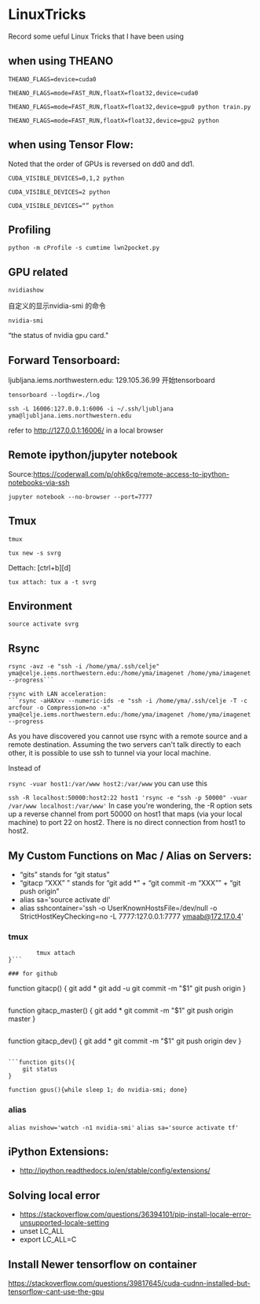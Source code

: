 # LinuxTricks
Record some ueful Linux Tricks that I have been using

## when using THEANO
```
THEANO_FLAGS=device=cuda0
```
```
THEANO_FLAGS=mode=FAST_RUN,floatX=float32,device=cuda0
```
```
THEANO_FLAGS=mode=FAST_RUN,floatX=float32,device=gpu0 python train.py
```
```
THEANO_FLAGS=mode=FAST_RUN,floatX=float32,device=gpu2 python
```

## when using Tensor Flow:

Noted that the order of GPUs is reversed on dd0 and dd1. 

```
CUDA_VISIBLE_DEVICES=0,1,2 python
```
```
CUDA_VISIBLE_DEVICES=2 python
```
```
CUDA_VISIBLE_DEVICES=“” python
```

## Profiling
```
python -m cProfile -s cumtime lwn2pocket.py
```

## GPU related
```
nvidiashow
```
自定义的显示nvidia-smi 的命令

```
nvidia-smi
```
“the status of nvidia gpu card."

## Forward Tensorboard:
ljubljana.iems.northwestern.edu: 129.105.36.99
开始tensorboard
```
tensorboard --logdir=./log
```
```
ssh -L 16006:127.0.0.1:6006 -i ~/.ssh/ljubljana yma@ljubljana.iems.northwestern.edu
```
refer to http://127.0.0.1:16006/ in a local browser

## Remote ipython/jupyter notebook

Source:https://coderwall.com/p/ohk6cg/remote-access-to-ipython-notebooks-via-ssh

```jupyter notebook --no-browser --port=7777```

## Tmux
```tmux```

```tux new -s svrg```

Dettach: [ctrl+b][d]

```tux attach: tux a -t svrg```

## Environment
```source activate svrg```

## Rsync
```
rsync -avz -e "ssh -i /home/yma/.ssh/celje" yma@celje.iems.northwestern.edu:/home/yma/imagenet /home/yma/imagenet --progress```

rsync with LAN acceleration:
```rsync -aHAXxv --numeric-ids -e "ssh -i /home/yma/.ssh/celje -T -c arcfour -o Compression=no -x" yma@celje.iems.northwestern.edu:/home/yma/imagenet /home/yma/imagenet --progress
```

As you have discovered you cannot use rsync with a remote source and a remote destination. Assuming the two servers can't talk directly to each other, it is possible to use ssh to tunnel via your local machine.

Instead of

```rsync -vuar host1:/var/www host2:/var/www```
you can use this

```ssh -R localhost:50000:host2:22 host1 'rsync -e "ssh -p 50000" -vuar /var/www localhost:/var/www'```
In case you're wondering, the -R option sets up a reverse channel from port 50000 on host1 that maps (via your local machine) to port 22 on host2. There is no direct connection from host1 to host2.

## My Custom Functions on Mac / Alias on Servers:
- “gits” stands for “git status”
- “gitacp “XXX” ” stands for “git add *” + “git commit -m “XXX”” + “git push origin”
- alias sa='source activate dl'
- alias sshcontainer='ssh -o UserKnownHostsFile=/dev/null -o StrictHostKeyChecking=no -L 7777:127.0.0.1:7777  ymaab@172.17.0.4'

### tmux

```function ta() {
        tmux attach
}```

### for github

```
function gitacp() {
    git add *
    git add -u
    git commit -m "$1"
    git push origin
}
```

```
function gitacp_master() {
    git add *
    git commit -m "$1"
    git push origin master
}
```

```
function gitacp_dev() {
    git add *
    git commit -m "$1"
    git push origin dev
}
```

```function gits(){
    git status
}
```

```function gpus(){while sleep 1; do nvidia-smi; done}```

### alias
```alias nvishow='watch -n1 nvidia-smi'```
```alias sa='source activate tf'```

## iPython Extensions:
 - http://ipython.readthedocs.io/en/stable/config/extensions/

## Solving local error
 - https://stackoverflow.com/questions/36394101/pip-install-locale-error-unsupported-locale-setting
 - unset LC_ALL
 - export LC_ALL=C
 
## Install Newer tensorflow on container
https://stackoverflow.com/questions/39817645/cuda-cudnn-installed-but-tensorflow-cant-use-the-gpu
